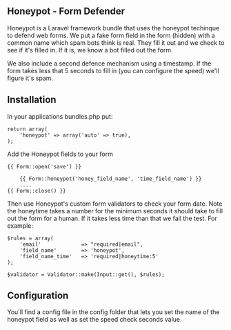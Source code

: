 ## Honeypot - Form Defender

Honeypot is a Laravel framework bundle that uses the honeypot techinque to defend web forms. We put a fake form field in the form (hidden) with a common name which spam bots think is real. They fill it out and we check to see if it's filled in. If it is, we know a bot filled out the form.

We also include a second defence mechanism using a timestamp. If the form takes less that 5 seconds to fill in (you can configure the speed) we'll figure it's spam.

## Installation

In your applications bundles.php put:

	return array(
		'honeypot' => array('auto' => true),
	);

Add the Honeypot fields to your form

	{{ Form::open('save') }}

		{{ Form::honeypot('honey_field_name', 'time_field_name') }}
		....
	{{ Form::close() }}

Then use Honeypot's custom form validators to check your form date. Note the honeytime takes a number for the minimum seconds it should take to fill out the form for a human. If it takes less time than that we fail the test. For example:

	$rules = array(
		'email' 			=> "required|email",
		'field_name' 		=> 'honeypot',
		'field_name_time'	=> 'required|honeytime:5'
	);

	$validator = Validator::make(Input::get(), $rules);

## Configuration

You'll find a config file in the config folder that lets you set the name of the honeypot field as well as set the speed check seconds value.